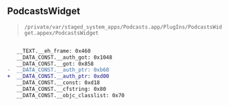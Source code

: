 ## PodcastsWidget

> `/private/var/staged_system_apps/Podcasts.app/PlugIns/PodcastsWidget.appex/PodcastsWidget`

```diff

   __TEXT.__eh_frame: 0x460
   __DATA_CONST.__auth_got: 0x1048
   __DATA_CONST.__got: 0x858
-  __DATA_CONST.__auth_ptr: 0xb68
+  __DATA_CONST.__auth_ptr: 0xd00
   __DATA_CONST.__const: 0xd18
   __DATA_CONST.__cfstring: 0x80
   __DATA_CONST.__objc_classlist: 0x70

```
